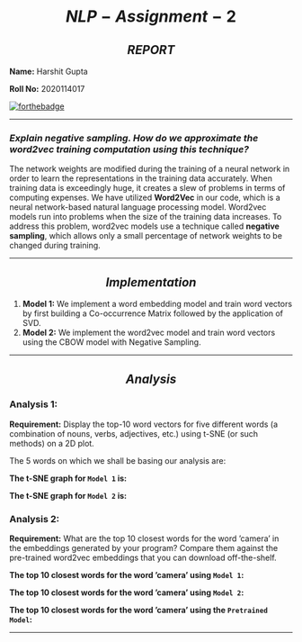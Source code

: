 # **$$NLP-Assignment-2$$**
## **$$REPORT$$**
**Name:** Harshit Gupta 

**Roll No:** 2020114017

[![forthebadge](https://forthebadge.com/images/badges/made-with-python.svg)](https://forthebadge.com)

-----

### ***Explain negative sampling. How do we approximate the word2vec training computation using this technique?***

The network weights are modified during the training of a neural network in order to learn the representations in the training data accurately. When training data is exceedingly huge, it creates a slew of problems in terms of computing expenses. We have utilized **Word2Vec** in our code, which is a neural network-based natural language processing model. Word2vec models run into problems when the size of the training data increases. To address this problem, word2vec models use a technique called **negative sampling**, which allows only a small percentage of network weights to be changed during training.

-----
## ***$$Implementation$$***

1. **Model 1:** We implement a word embedding model and train word vectors by first building a Co-occurrence Matrix followed by the application of SVD. 
2. **Model 2:** We implement the word2vec model and train word vectors using the CBOW model with Negative Sampling.

-----

## ***$$Analysis$$***

### **Analysis 1:**
**Requirement:** Display the top-10 word vectors for five different words (a combination of nouns, verbs, adjectives, etc.) using t-SNE (or such methods) on a 2D plot.

The 5 words on which we shall be basing our analysis are:

**The t-SNE graph for `Model 1` is:**

**The t-SNE graph for `Model 2` is:**

### **Analysis 2:**
**Requirement:** What are the top 10 closest words for the word ’camera’ in the embeddings generated by your program? Compare them against the pre-trained word2vec embeddings that you can download off-the-shelf.

**The top 10 closest words for the word ’camera’ using `Model 1`:**

**The top 10 closest words for the word ’camera’ using `Model 2`:**

**The top 10 closest words for the word ’camera’ using the `Pretrained Model`:**

-----

